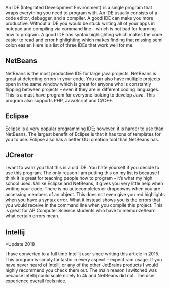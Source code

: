 An IDE (Integrated Development Environment) is a single program that wraps
everything you need to program with. An IDE usually consists of a code editor,
debugger, and a compiler. A good IDE can make you more productive. Without a IDE
you would be stuck writing all of your apps in notepad and compiling via command
line – which is not bad for learning how to program. A good IDE has syntax
highlighting which makes the code easier to read and error highlighting which
makes finding that missing semi colon easier. Here is a list of three IDEs that
work well for me.

NetBeans
--------

NetBeans is the most productive IDE for large java projects. NetBeans is great
at detecting errors in your code. You can also have multiple projects open in
the same window which is great for anyone who is constantly flipping between
projects – even if they are in different coding languages. This is a must have
program for everyone looking to develop Java. This program also supports PHP,
JavaScript and C/C++.

Eclipse
-------

Eclipse is a very popular programming IDE; however, it is harder to use than
NetBeans. The largest benefit of Eclipse is that it has tons of templates for
you to use. Eclipse also has a better GUI creation tool than NetBeans has.

JCreator
--------

I want to warn you that this is a old IDE. You hate yourself if you decide to
use this program. The only reason I am putting this on my list is because I
think it is great for teaching people how to program – it’s what my high school
used. Unlike Eclipse and NetBeans, it gives you very little help when writing
your code. There is no autocompletes or dropdowns when you are accessing members
of an object. This does not even give you red highlights when you have a syntax
error. What it instead shows you is the errors that you would receive in the
command line when you compile this project. This is great for AP Computer
Science students who have to memorize/learn what certain errors mean.

Intellij
--------

\*Update 2018

I have converted to a full time Intellij user since writing this article in
2015. This program is simply fantastic in every aspect – expect ram usage. If
you have never heard of Intellij or any of the other JetBrains products I would
highly recommend you check them out. The main reason I switched was because
Intellij could scale nicely to 4k and NetBeans did not. The user experience
overall feels nice.
